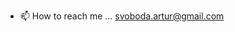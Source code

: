 
- 📫 How to reach me ... svoboda.artur@gmail.com

<!---
kapitansvoboda/kapitansvoboda is a ✨ special ✨ repository because its `README.md` (this file) appears on your GitHub profile.
You can click the Preview link to take a look at your changes.
--->
